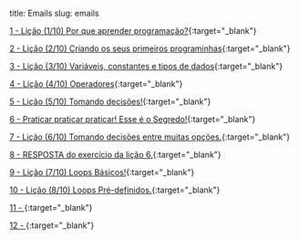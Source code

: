 title: Emails
slug: emails

[1 - Lição (1/10) Por que aprender programação?](/email-1-licao-1-por-que-aprender-programacao){:target="\_blank"}

[2 - Lição (2/10) Criando os seus primeiros programinhas](/email-2-licao-2-criando-os-seus-primeiros-programinhas){:target="\_blank"}

[3 - Lição (3/10) Variáveis, constantes e tipos de dados](/email-3-licao-3-variaveis-constantes-e-tipos-de-dados){:target="\_blank"}

[4 - Lição (4/10) Operadores](/email-4-licao-4-operadores){:target="\_blank"}

[5 - Lição (5/10) Tomando decisões!](/email-5-licao-5-tomando-decisoes){:target="\_blank"}

[6 - Praticar praticar praticar! Esse é o Segredo!](/email-6-metade-do-minicurso){:target="\_blank"}

[7 - Lição (6/10) Tomando decisões entre muitas opções.](/email-7-licao-6-tomando-decisoes-entre-muitas-opcoes){:target="\_blank"}

[8 - RESPOSTA do exercício da lição 6.](/email-8-resposta-do-exercicio-da-licao-6){:target="\_blank"}

[9 - Lição (7/10) Loops Básicos!](/email-9-licao-7-loops-basicos){:target="\_blank"}

[10 - Lição (8/10) Loops Pré-definidos.](/email-10-licao-8-loops-pre-definidos){:target="\_blank"}

[11 - ](/){:target="\_blank"}

[12 - ](/){:target="\_blank"}
